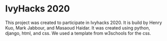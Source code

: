 # IvyHacks 2020

This project was created to participate in Ivyhacks 2020. It is build by Henry Kuo, Mark Jabbour, and Masaoud Haidar. It was created using python, django, html, and css. We used a template from w3schools for the css. 
